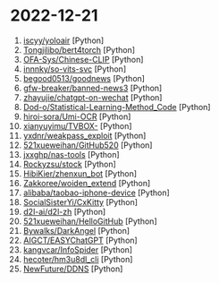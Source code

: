 # 2022-12-21

1. [iscyy/yoloair](https://github.com/iscyy/yoloair "🔥🔥🔥YOLOv5, YOLOv6, YOLOv7, PPYOLOE, YOLOX, YOLOR, YOLOv4, YOLOv3, PPYOLO, PPYOLOv2, Transformer, Attention, TOOD and Improved-YOLOv5-YOLOv7... Support to improve backbone, neck, head, loss, IoU, NMS and other modules🚀") [Python]
2. [Tongjilibo/bert4torch](https://github.com/Tongjilibo/bert4torch "pytorch implement of transformers refer to bert4keras") [Python]
3. [OFA-Sys/Chinese-CLIP](https://github.com/OFA-Sys/Chinese-CLIP "Chinese version of CLIP which achieves Chinese cross-modal retrieval and representation generation.") [Python]
4. [innnky/so-vits-svc](https://github.com/innnky/so-vits-svc "基于vits与softvc的歌声音色转换模型") [Python]
5. [begood0513/goodnews](https://github.com/begood0513/goodnews "") [Python]
6. [gfw-breaker/banned-news3](https://github.com/gfw-breaker/banned-news3 "禁闻聚合") [Python]
7. [zhayujie/chatgpt-on-wechat](https://github.com/zhayujie/chatgpt-on-wechat "使用ChatGPT搭建微信聊天机器人，基于OpenAI API和itchat实现。Wechat robot based on ChatGPT, which using OpenAI api and itchat library.") [Python]
8. [Dod-o/Statistical-Learning-Method_Code](https://github.com/Dod-o/Statistical-Learning-Method_Code "手写实现李航《统计学习方法》书中全部算法") [Python]
9. [hiroi-sora/Umi-OCR](https://github.com/hiroi-sora/Umi-OCR "OCR图片转文字识别软件，完全离线。截屏/批量导入图片，支持多国语言、合并段落、竖排文字。可排除水印区域，提取干净的文本。基于 PaddleOCR 。") [Python]
10. [xianyuyimu/TVBOX-](https://github.com/xianyuyimu/TVBOX- "一木TVBOX自用") [Python]
11. [yxdnr/weakpass_exploit](https://github.com/yxdnr/weakpass_exploit "网站弱口令爆破小脚本，支持绕过图形验证码、绕过前端数据加密") [Python]
12. [521xueweihan/GitHub520](https://github.com/521xueweihan/GitHub520 "😘 让你“爱”上 GitHub，解决访问时图裂、加载慢的问题。（无需安装）") [Python]
13. [jxxghp/nas-tools](https://github.com/jxxghp/nas-tools "NAS媒体库资源归集、整理自动化工具") [Python]
14. [Rockyzsu/stock](https://github.com/Rockyzsu/stock "30天掌握量化交易 (持续更新)") [Python]
15. [HibiKier/zhenxun_bot](https://github.com/HibiKier/zhenxun_bot "基于 Nonebot2 和 go-cqhttp 开发，以 postgresql 作为数据库，非常可爱的绪山真寻bot") [Python]
16. [Zakkoree/woiden_extend](https://github.com/Zakkoree/woiden_extend "woiden.id and hax.co.id auto extend") [Python]
17. [alibaba/taobao-iphone-device](https://github.com/alibaba/taobao-iphone-device "tidevice can be used to communicate with iPhone device") [Python]
18. [SocialSisterYi/CxKitty](https://github.com/SocialSisterYi/CxKitty "超星学习通答题姬（自动播放视频并完成课后习题，基于协议模拟和响应解析）") [Python]
19. [d2l-ai/d2l-zh](https://github.com/d2l-ai/d2l-zh "《动手学深度学习》：面向中文读者、能运行、可讨论。中英文版被60多个国家的400多所大学用于教学。") [Python]
20. [521xueweihan/HelloGitHub](https://github.com/521xueweihan/HelloGitHub "分享 GitHub 上有趣、入门级的开源项目。Share interesting, entry-level open source projects on GitHub.") [Python]
21. [Bywalks/DarkAngel](https://github.com/Bywalks/DarkAngel "DarkAngel 是一款全自动白帽漏洞扫描器，从hackerone、bugcrowd资产监听到漏洞报告生成、企业微信通知。") [Python]
22. [AIGCT/EASYChatGPT](https://github.com/AIGCT/EASYChatGPT "This is an application project of 'chatgpt',only applicable to desktop environment.") [Python]
23. [kangvcar/InfoSpider](https://github.com/kangvcar/InfoSpider "INFO-SPIDER 是一个集众多数据源于一身的爬虫工具箱🧰，旨在安全快捷的帮助用户拿回自己的数据，工具代码开源，流程透明。支持数据源包括GitHub、QQ邮箱、网易邮箱、阿里邮箱、新浪邮箱、Hotmail邮箱、Outlook邮箱、京东、淘宝、支付宝、中国移动、中国联通、中国电信、知乎、哔哩哔哩、网易云音乐、QQ好友、QQ群、生成朋友圈相册、浏览器浏览历史、12306、博客园、CSDN博客、开源中国博客、简书。") [Python]
24. [hecoter/hm3u8dl_cli](https://github.com/hecoter/hm3u8dl_cli "python m3u8下载，支持windows,linux,mac；支持aes-128、widevine等") [Python]
25. [NewFuture/DDNS](https://github.com/NewFuture/DDNS "🚩 自动更新域名解析到本机IP(支持dnspod,阿里DNS,CloudFlare,华为云,DNSCOM...)") [Python]
